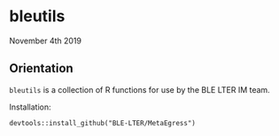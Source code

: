 # bleutils
November 4th 2019

## Orientation
`bleutils` is a collection of R functions for use by the BLE LTER IM team.

Installation:

`devtools::install_github("BLE-LTER/MetaEgress")`
